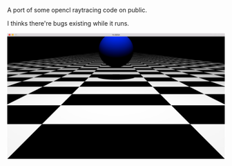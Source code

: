 A port of some opencl raytracing code on public.

I thinks there're bugs existing while it runs.

![Screen Shots](/demo.png?raw=true "Demo")
